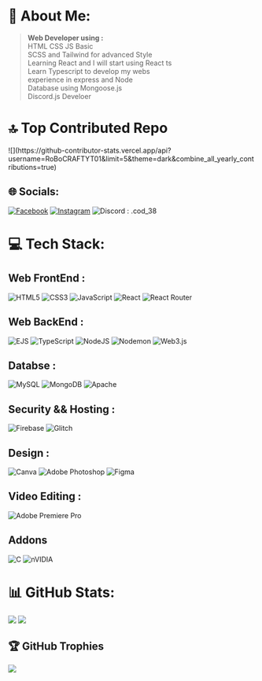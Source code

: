 # 💫 About Me:
> **Web Developer using :**<br>
HTML CSS JS Basic<br>
SCSS and Tailwind for advanced Style<br>
Learning React and I will start using React ts<br>
Learn Typescript to develop my webs <br>
experience in express and Node<br>
Database using Mongoose.js<br>
Discord.js Develoer<br>

# 🔝 Top Contributed Repo
<span align="center">
  ![](https://github-contributor-stats.vercel.app/api?username=RoBoCRAFTYT01&limit=5&theme=dark&combine_all_yearly_contributions=true)
</span>
<br>

## 🌐 Socials:
[![Facebook](https://img.shields.io/badge/Facebook-%231877F2.svg?logo=Facebook&logoColor=white)](https://facebook.com/Raouf%20Raouf) 
[![Instagram](https://img.shields.io/badge/Instagram-%23E4405F.svg?logo=Instagram&logoColor=white)](https://instagram.com/raouf._.159) 
![Discord : .cod_38](https://img.shields.io/badge/Discord-%23091dd3.svg?logo=Discord&logoColor=white)

# 💻 Tech Stack:
## Web FrontEnd :
![HTML5](https://img.shields.io/badge/html5-%23E34F26.svg?style=for-the-badge&logo=html5&logoColor=white) 
![CSS3](https://img.shields.io/badge/css3-%231572B6.svg?style=for-the-badge&logo=css3&logoColor=white) 
![JavaScript](https://img.shields.io/badge/javascript-%23323330.svg?style=for-the-badge&logo=javascript&logoColor=%23F7DF1E) 
![React](https://img.shields.io/badge/react-%2320232a.svg?style=for-the-badge&logo=react&logoColor=%2361DAFB) 
![React Router](https://img.shields.io/badge/React_Router-CA4245?style=for-the-badge&logo=react-router&logoColor=white) <br>

## Web BackEnd :
![EJS](https://img.shields.io/badge/ejs-%23B4CA65.svg?style=for-the-badge&logo=ejs&logoColor=black)
![TypeScript](https://img.shields.io/badge/typescript-%23007ACC.svg?style=for-the-badge&logo=typescript&logoColor=white)
![NodeJS](https://img.shields.io/badge/node.js-6DA55F?style=for-the-badge&logo=node.js&logoColor=white)
![Nodemon](https://img.shields.io/badge/NODEMON-%23323330.svg?style=for-the-badge&logo=nodemon&logoColor=%BBDEAD)
![Web3.js](https://img.shields.io/badge/web3.js-F16822?style=for-the-badge&logo=web3.js&logoColor=white) <br>

## Databse :
![MySQL](https://img.shields.io/badge/mysql-4479A1.svg?style=for-the-badge&logo=mysql&logoColor=white) 
![MongoDB](https://img.shields.io/badge/MongoDB-%234ea94b.svg?style=for-the-badge&logo=mongodb&logoColor=white) 
![Apache](https://img.shields.io/badge/apache-%23D42029.svg?style=for-the-badge&logo=apache&logoColor=white) <br>

## Security && Hosting :
![Firebase](https://img.shields.io/badge/firebase-%23039BE5.svg?style=for-the-badge&logo=firebase) 
![Glitch](https://img.shields.io/badge/glitch-%233333FF.svg?style=for-the-badge&logo=glitch&logoColor=white) <br>

## Design :
![Canva](https://img.shields.io/badge/Canva-%2300C4CC.svg?style=for-the-badge&logo=Canva&logoColor=white) 
![Adobe Photoshop](https://img.shields.io/badge/adobe%20photoshop-%2331A8FF.svg?style=for-the-badge&logo=adobe%20photoshop&logoColor=white) 
![Figma](https://img.shields.io/badge/figma-%23F24E1E.svg?style=for-the-badge&logo=figma&logoColor=white) <br>

## Video Editing :
![Adobe Premiere Pro](https://img.shields.io/badge/Adobe%20Premiere%20Pro-9999FF.svg?style=for-the-badge&logo=Adobe%20Premiere%20Pro&logoColor=white) <br>

## Addons
![C](https://img.shields.io/badge/c-%2300599C.svg?style=for-the-badge&logo=c&logoColor=white) 
![nVIDIA](https://img.shields.io/badge/nVIDIA-%2376B900.svg?style=for-the-badge&logo=nVIDIA&logoColor=white)

# 📊 GitHub Stats:
![](https://github-readme-stats.vercel.app/api?username=RoBoCRAFTYT01&theme=dark&hide_border=false&include_all_commits=false&count_private=true)
![](https://github-readme-streak-stats.herokuapp.com/?user=RoBoCRAFTYT01&theme=dark&hide_border=false)

## 🏆 GitHub Trophies
![](https://github-profile-trophy.vercel.app/?username=RoBoCRAFTYT01&theme=github_dark&no-frame=true&no-bg=true&margin-w=4)

